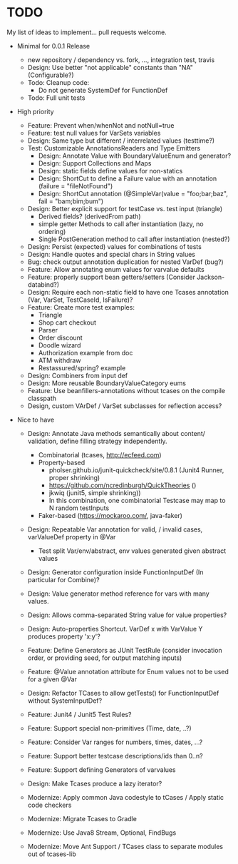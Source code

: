 # TODO

My list of ideas to implement... pull requests welcome.

* Minimal for 0.0.1 Release
  * new repository / dependency vs. fork, ..., integration test, travis
  * Design: Use better "not applicable" constants than "NA" (Configurable?)
  * Todo: Cleanup code:
    * Do not generate SystemDef for FunctionDef
  * Todo: Full unit tests

* High priority
  * Feature: Prevent when/whenNot and notNull=true
  * Feature: test null values for VarSets variables
  * Design: Same type but different / interrelated values (testtime?)
  * Test: Customizable AnnotationsReaders and Type Emitters
    * Design: Annotate Value with BoundaryValueEnum and generator?
    * Design: Support Collections and Maps
    * Design: static fields define values for non-statics
    * Design: ShortCut to define a Failure value with an annotation (failure = "fileNotFound")
    * Design: ShortCut annotation (@SimpleVar(value = "foo;bar;baz", fail = "bam;bim;bum")
  * Design: Better explicit support for testCase vs. test input (triangle)
    * Derived fields? (derivedFrom path)
    * simple getter Methods to call after instantiation (lazy, no ordering)
    * Single PostGeneration method to call after instantiation (nested?)
  * Design: Persist (expected) values for combinations of tests
  * Design: Handle quotes and special chars in String values
  * Bug: check output annotation duplication for nested VarDef (bug?)
  * Feature: Allow annotating enum values for varvalue defaults
  * Feature: properly support bean getters/setters (Consider Jackson-databind?)
  * Design: Require each non-static field to have one Tcases annotation (Var, VarSet, TestCaseId, IsFailure)?
  * Feature: Create more test examples:
    * Triangle
    * Shop cart checkout
    * Parser
    * Order discount
    * Doodle wizard
    * Authorization example from doc
    * ATM withdraw
    * Restassured/spring? example
  * Design: Combiners from input def
  * Design: More reusable BoundaryValueCategory eums
  * Feature: Use beanfillers-annotations without tcases on the compile classpath
  * Design, custom VArDef / VarSet subclasses for reflection access?

* Nice to have
  * Design: Annotate Java methods semantically about content/ validation, define filling strategy independently.
    * Combinatorial (tcases, http://ecfeed.com)
    * Property-based
      * pholser.github.io/junit-quickcheck/site/0.8.1 (Junit4 Runner, proper shrinking)
      * https://github.com/ncredinburgh/QuickTheories ()
      * jkwiq (junit5, simple shrinking))
      * In this combination, one combinatorial Testcase may map to N random testInputs
    * Faker-based (https://mockaroo.com/, java-faker)

  * Design: Repeatable Var annotation for valid, / invalid cases, varValueDef property in @Var
    * Test split Var/env/abstract, env values generated given abstract values
  * Design: Generator configuration inside FunctionInputDef (In particular for Combine)?
  * Design: Value generator method reference for vars with many values.
  * Design: Allows comma-separated String value for value properties?
  * Design: Auto-properties Shortcut. VarDef x with VarValue Y produces property 'x:y'?
  * Feature: Define Generators as JUnit TestRule (consider invocation order, or providing seed, for output matching inputs)
  * Feature: @Value annotation attribute for Enum values not to be used for a given @Var
  * Design: Refactor TCases to allow getTests() for FunctionInputDef without SystemInputDef?
  * Feature: Junit4 / Junit5 Test Rules?
  * Feature: Support special non-primitives (Time, date, ..?)
  * Feature: Consider Var ranges for numbers, times, dates, ...?
  * Feature: Support better testcase descriptions/ids than 0..n?
  * Feature: Support defining Generators of varvalues
  * Design: Make Tcases produce a lazy iterator?
  * Modernize: Apply common Java codestyle to tCases / Apply static code checkers
  * Modernize: Migrate Tcases to Gradle
  * Modernize: Use Java8 Stream, Optional, FindBugs
  * Modernize: Move Ant Support  / TCases class to separate modules out of tcases-lib
